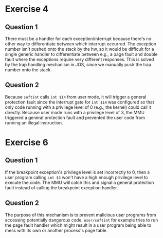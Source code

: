 # Exercise 4
## Question 1
There must be a handler for each exception/interrupt because there's no other way to differentiate between which
interrupt occurred. The exception number isn't pushed onto the stack by the hw, so it would be difficult for a single generic
handler to differentiate between e.g., a page fault and double fault where the exceptions require very different
responses. This is solved by the trap handling mechanism in JOS, since we manually push the trap number onto the stack.

## Question 2
Because `softint` calls `int $14` from user mode, it will trigger a general protection fault since the interrupt gate
for `int $14` was configured so that only code running with a privilege level of 0 (e.g., the kernel) could call it
directly. Because user mode runs with a privilege level of 3, the MMU triggered a general protection fault and prevented
the user code from running an illegal instruction.

# Exercise 6
## Question 1
If the breakpoint exception's privilege level is set incorrectly to 0, then a user program calling `int $3` won't have a
high enough privilege level to execute the code. The MMU will catch this and signal a general protection fault instead
of calling the breakpoint exception handler.

## Question 2
The purpose of this mechanism is to prevent malicious user programs from accessing potentially dangerous code.
`user/softint` for example tries to run the page fault handler which might result in a user program being able to mess
with its own or another process's page table.
